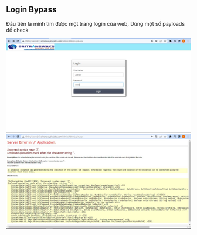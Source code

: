 ## Login Bypass

Đầu tiên là mình tìm được một trang login của web, Dùng một số payloads để check 

![](https://raw.githubusercontent.com/d0DuyKh3ng/websecurity/main/sqli%20website%20n%C3%A0o%20%C4%91%C3%B3/images/1.JPG)
![](https://raw.githubusercontent.com/d0DuyKh3ng/websecurity/main/sqli%20website%20n%C3%A0o%20%C4%91%C3%B3/images/2.JPG)
